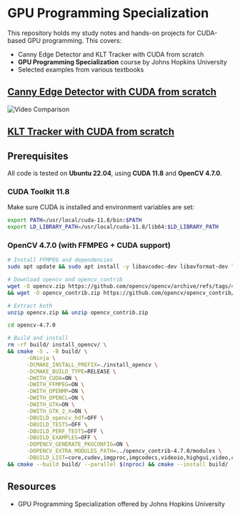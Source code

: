 # GPU Programming Specialization

This repository holds my study notes and hands-on projects for CUDA-based GPU programming. This covers:

- Canny Edge Detector and KLT Tracker with CUDA from scratch
- **GPU Programming Specialization** course by Johns Hopkins University  
- Selected examples from various textbooks  

## [Canny Edge Detector with CUDA from scratch](https://github.com/lionlai1989/GPU_Programming_Specialization/tree/master/Canny_Edge_CUDA)

![Video Comparison](./Canny_Edge_CUDA/combine_5s.gif)

## [KLT Tracker with CUDA from scratch](https://github.com/lionlai1989/GPU_Programming_Specialization/tree/master/KLT_Tracker_CUDA)

## Prerequisites

All code is tested on **Ubuntu 22.04**, using **CUDA 11.8** and **OpenCV 4.7.0**.

### CUDA Toolkit 11.8

Make sure CUDA is installed and environment variables are set:

```bash
export PATH=/usr/local/cuda-11.8/bin:$PATH
export LD_LIBRARY_PATH=/usr/local/cuda-11.8/lib64:$LD_LIBRARY_PATH
```

### OpenCV 4.7.0 (with FFMPEG + CUDA support)

```bash
# Install FFMPEG and dependencies
sudo apt update && sudo apt install -y libavcodec-dev libavformat-dev libavutil-dev libswscale-dev libgtk2.0-dev libcanberra-gtk-module

# Download opencv and opencv_contrib
wget -O opencv.zip https://github.com/opencv/opencv/archive/refs/tags/4.7.0.zip \
&& wget -O opencv_contrib.zip https://github.com/opencv/opencv_contrib/archive/refs/tags/4.7.0.zip

# Extract both
unzip opencv.zip && unzip opencv_contrib.zip

cd opencv-4.7.0

# Build and install
rm -rf build/ install_opencv/ \
&& cmake -S . -B build/ \
      -GNinja \
      -DCMAKE_INSTALL_PREFIX=./install_opencv \
      -DCMAKE_BUILD_TYPE=RELEASE \
      -DWITH_CUDA=ON \
      -DWITH_FFMPEG=ON \
      -DWITH_OPENMP=ON \
      -DWITH_OPENCL=ON \
      -DWITH_GTK=ON \
      -DWITH_GTK_2_X=ON \
      -DBUILD_opencv_hdf=OFF \
      -DBUILD_TESTS=OFF \
      -DBUILD_PERF_TESTS=OFF \
      -DBUILD_EXAMPLES=OFF \
      -DOPENCV_GENERATE_PKGCONFIG=ON \
      -DOPENCV_EXTRA_MODULES_PATH=../opencv_contrib-4.7.0/modules \
      -DBUILD_LIST=core,cudev,imgproc,imgcodecs,videoio,highgui,video,cudaarithm,cudafilters,cudaimgproc,cudawarping \
&& cmake --build build/ --parallel $(nproc) && cmake --install build/
```

## Resources

- GPU Programming Specialization offered by Johns Hopkins University
